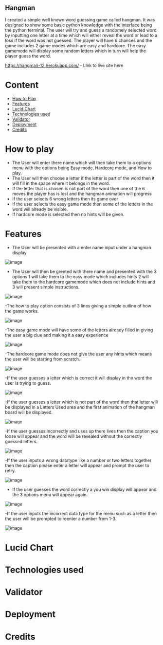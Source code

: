 

## Hangman

I created a simple well known word guessing game called hangman. It was designed to show some basic python knowledge with the interface being the python terminal. The user will try and guess a randomely selected word by inputting one letter at a time which will either reveal the word or lead to a loss if the word was not guessed. The player will have 6 chances and the game includes 2 game modes which are easy and hardcore. The easy gamemode will display some random letters which in turn will help the player guess the word.

https://hangman-12.herokuapp.com/ - LInk to live site here

# Content
- [How to Play]()
- [Features]()
- [Lucid Chart]()
- [Technologies used]()
- [Validator]()
- [Deployment]()
- [Credits]()


# How to play

- The User will enter there name which will then take them to a options menu with the options being Easy mode, Hardcore mode, and How to play.
- The User will then choose a letter if the letter is part of the word then it will fill in the space where it belongs in the word.
- If the letter that is chosen is not part of the word then one of the 6 moves the player has is lost and the hangman animation will progress
- If the user selects 6 wrong letters then its game over 
- If the user selects the easy game mode then some of the letters in the word will already be visible.
- If hardcore mode is selected then no hints will be given.

 

# Features

- The User will be presented with a enter name input under a hangman display 

![image](https://user-images.githubusercontent.com/67274642/169688458-3efb485f-004b-4d9c-8754-39c9559c85e9.png)

- The User will then be greeted with there name and presented with the 3 options 1 will take them to the easy mode which includes hints
2 will take them to the hardcore gamemode which does not include hints and 3 will present simple instructions. 

![image](https://user-images.githubusercontent.com/67274642/169689058-cd62d61b-4089-42a0-8876-18759da926a9.png)

-The how to play option consists of 3 lines giving a simple outline of how the game works.

![image](https://user-images.githubusercontent.com/67274642/169689243-2b15d0a2-180d-40a5-8e14-f86a0c1737cf.png)

-The easy game mode will have some of the letters already filled in giving the user a big clue and making it a easy experience

![image](https://user-images.githubusercontent.com/67274642/169689341-22b6d4d9-593d-4d4e-891d-ae36a855365f.png)

-The hardcore game mode does not give the user any hints which means the user will be starting from scratch.

![image](https://user-images.githubusercontent.com/67274642/169689411-48be2c42-7697-4d09-9a30-9a07eea8fd81.png)

-If the user guesses a letter which is correct it will display in the word the user is trying to guess.

![image](https://user-images.githubusercontent.com/67274642/169689500-8585ab21-2068-4f74-bb9b-8c2e84545cd7.png)

-If the user guesses a letter which is not part of the word then that letter will be displayed in a Letters Used area and the first animation of the hangman board will be displayed.

![image](https://user-images.githubusercontent.com/67274642/169689566-200bbec3-91b1-486c-a93d-7b2a7b9fe98e.png)

-If the user guesses incorrectly and uses up there lives then the caption you loose will appear and the word will be revealed without the 
correctly guessed letters.

![image](https://user-images.githubusercontent.com/67274642/169689723-0603c1c9-ccf1-4d8e-bcce-78e9c47a656a.png)

-If the user inputs a wrong datatype like a number or two letters together then the caption please enter a letter will appear and prompt the user to retry.

![image](https://user-images.githubusercontent.com/67274642/169689778-5a7de351-c338-4300-bbcf-61d212ac213d.png)

- If the user guesses the word correctly a you win display will appear and the 3 options menu will appear again.

![image](https://user-images.githubusercontent.com/67274642/169689938-49bf936c-1e41-4b03-a225-6377ac7d2cda.png)

-If the user inputs the incorrect data type for the menu such as a letter then the user will be prompted to reenter a number from 1-3.

![image](https://user-images.githubusercontent.com/67274642/169689984-31478b9e-eb73-481e-91b6-fc303b66d604.png)








# Lucid Chart



# Technologies used

# Validator

# Deployment

# Credits






